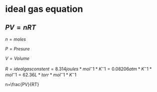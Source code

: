 

# ideal gas equation

## $PV=nRT$

$n = moles$

$P = Presure$

$V = Volume$

$R = idealgasconstent = 8.314 joules* mol^-1 *K^-1 = 0.08206 atm *K^-1 *mol^-1 =
62.36 L* torr *mol^-1 *K^-1$

n=\frac{PV}{RT}
